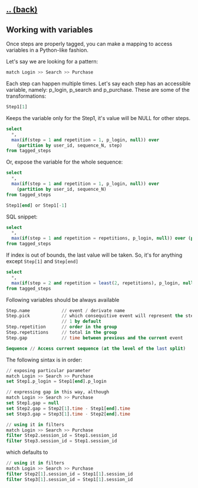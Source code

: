 ## [.. (back)](index.md)

## Working with variables

Once steps are properly tagged, you can make a mapping to access variables in a Python-like fashion.

Let's say we are looking for a pattern:

```sql
match Login >> Search >> Purchase
```

Each step can happen multiple times. Let's say each step has an accessible variable, namely: p_login, p_search and
p_purchase. These are some of the transformations:

```python
Step1[1]
```

Keeps the variable only for the Step1, it's value will be NULL for other steps.

```sql
select
  *,
  max(if(step = 1 and repetition = 1, p_login, null)) over 
    (partition by user_id, sequence_N, step)
from tagged_steps
```

Or, expose the variable for the whole sequence:

```sql
select
  *,
  max(if(step = 1 and repetition = 1, p_login, null)) over 
    (partition by user_id, sequence_N)
from tagged_steps
```

```julia
Step1[end] or Step1[-1]
```

SQL snippet:

```sql
select
  *,
  max(if(step = 1 and repetition = repetitions, p_login, null)) over (partition by user_id, sequence_N)
from tagged_steps
```

If index is out of bounds, the last value will be taken. So, it's for anything except `Step[1]` and `Step[end]`

```sql
select
  *,
  max(if(step = 2 and repetition = least(2, repetitions), p_login, null)) over (partition by user_id, sequence_N)
from tagged_steps
```

Following variables should be always available

```sql
Step.name            // event / derivate name
Step.pick            // which consequitive event will represent the step;
                     // 1 by default
Step.repetition      // order in the group
Step.repetitions     // total in the group
Step.gap             // time between previous and the current event

Sequence // Access current sequence (at the level of the last split)
```

The following sintax is in order:

```sql
// exposing particular parameter
match Login >> Search >> Purchase
set Step1.p_login = Step1[end].p_login
```

```sql
// expressing gap in this way, although 
match Login >> Search >> Purchase
set Step1.gap = null
set Step2.gap = Step2[1].time - Step1[end].time
set Step3.gap = Step3[1].time - Step2[end].time
```

```sql
// using it in filters
match Login >> Search >> Purchase
filter Step2.session_id = Step1.session_id
filter Step3.session_id = Step1.session_id
```

which defaults to

```sql
// using it in filters
match Login >> Search >> Purchase
filter Step2[1].session_id = Step1[1].session_id
filter Step3[1].session_id = Step1[1].session_id
```

